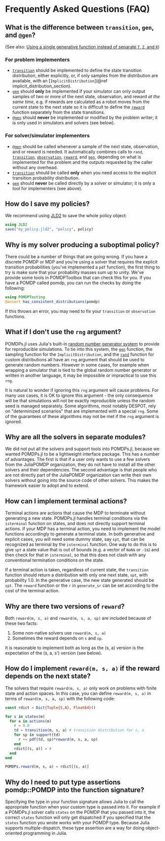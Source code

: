# Frequently Asked Questions (FAQ)

## What is the difference between `transition`, `gen`, and `@gen`?

(See also: [Using a single generative function instead of separate ``T``, ``Z``, and ``R``](@ref))

### For problem implementers

- [`transition`](@ref) should be implemented to define the state transition distribution, either explicitly, or, if only samples from the distribution are available, with an [`ImplicitDistribution`](@ref implicit_distribution_section).
- [`gen`](@ref) should **only** be implemented if your simulator can only output samples of two or more of the next state, observation, and reward *at the same time*, e.g. if rewards are calculated as a robot moves from the current state to the next state so it is difficult to define the [`reward`](@ref) function separately from the state transitions.
- [`@gen`](@ref) should **never** be implemented or modified by the problem writer; it is only used in simulators and solvers (see below).

### For solver/simulator implementers

- [`@gen`](@ref) should be called whenever a sample of the next state, observation, and or reward is needed. It automatically combines calls to `rand`, [`transition`](@ref), [`observation`](@ref), [`reward`](@ref), and [`gen`](@ref), depending on what is implemented for the problem and the outputs requested by the caller without any overhead.
- [`transition`](@ref) should be called **only** when you need access to the explicit transition probability distribution.
- [`gen`](@ref) should **never** be called directly by a solver or simulator; it is only a tool for implementers (see above).

## How do I save my policies?

We recommend using [JLD2](https://github.com/JuliaIO/JLD2.jl) to save the whole policy object:

```julia
using JLD2
save("my_policy.jld2", "policy", policy)
```
## Why is my solver producing a suboptimal policy?

There could be a number of things that are going wrong. If you have a discrete POMDP or MDP and you're using a solver that requires the explicit transition probabilities
(you've implemented a `pdf` function), the first thing to try is make sure that your probability masses sum up to unity. 
We've provide some tools in POMDPToolbox that can check this for you.
If you have a POMDP called pomdp, you can run the checks by doing the following:

```julia
using POMDPTesting
@assert has_consistent_distributions(pomdp)
```

If this throws an error, you may need to fix your `transition` or `observation` functions. 

## What if I don't use the `rng` argument?

POMDPs.jl uses Julia's built-in [random number generator system](https://docs.julialang.org/en/v1/stdlib/Random/) to provide for reproducible simulations. To tie into this system, the [`gen`](@ref) function, the sampling function for the `ImplicitDistribution`, and the [`rand`](@ref) function for custom distributions all have an `rng` argument that should be used to generate random numbers. However in some cases, for example when wrapping a simulator that is tied to the global random number generator or written in another language, it may be impossible or impractical to use this `rng`.

It is natural to wonder if ignoring this `rng` argument will cause problems. For many use cases, it is OK to ignore this argument - the only consequence will be that simulations will not be exactly reproducible unless the random seed is managed separately. Some algorithms, most notably DESPOT, rely on "determinized scenarios" that are implemented with a special `rng`. Some of the guarantees of these algorithms may not be met if the `rng` argument is ignored.

## Why are all the solvers in separate modules?

We did not put all the solvers and support tools into POMDPs.jl, because we wanted POMDPs.jl to be a lightweight
interface package.
This has a number of advantages. The first is that if a user only wants to use a few solvers from the
JuliaPOMDP organization, they do not have to install all the other solvers and their dependencies.
The second advantage is that people who are not directly part of the JuliaPOMDP organization can write their own solvers
without going into the source code of other solvers. This makes the framework easier to adopt and to extend.

## How can I implement terminal actions?

Terminal actions are actions that cause the MDP to terminate without generating a new state. POMDPs.jl handles terminal conditions via the `isterminal` function on states, and does not directly support terminal actions. If your MDP has a terminal action, you need to implement the model functions accordingly to generate a terminal state. In both generative and explicit cases, you will need some dummy state, say `spt`, that can be recognized as terminal by the `isterminal` function. One way to do this is to give `spt` a state value that is out of bounds (e.g. a vector of `NaN`s or `-1`s) and then check for that in `isterminal`, so that this does not clash with any conventional termination conditions on the state.

If a terminal action is taken, regardless of current state, the `transition` function should return a distribution with only one next state, `spt`, with probability 1.0. In the generative case, the new state generated should be `spt`. The `reward` function or the `r` in `generate_sr` can be set according to the cost of the terminal action.

## Why are there two versions of `reward`?

Both `reward(m, s, a)` and `reward(m, s, a, sp)` are included because of these two facts:

1) Some non-native solvers use `reward(m, s, a)`
2) Sometimes the reward depends on `s` and `sp`.

It is reasonable to implement both as long as the (s, a) version is the expectation of the (s, a, s') version (see below).

## How do I implement `reward(m, s, a)` if the reward depends on the next state?

The solvers that require `reward(m, s, a)` only work on problems with finite state and action spaces. In this case, you can define `reward(m, s, a)` in terms of `reward(m, s, a, sp)` with the following code:

```julia
const rdict = Dict{Tuple{S,A}, Float64}()

for s in states(m)
  for a in actions(m)
    r = 0.0
    td = transition(m, s, a) # transition distribution for s, a
    for sp in support(td)
      r += pdf(td, sp)*reward(m, s, a, sp)
    end
    rdict[(s, a)] = r
  end
end

POMDPs.reward(m, s, a) = rdict[(s, a)]
```

## Why do I need to put type assertions pomdp::POMDP into the function signature?

Specifying the type in your function signature allows Julia to call the appropriate function when your custom type is
passed into it.
For example if a POMDPs.jl solver calls `states` on the POMDP that you passed into it, the correct `states` function
will only get dispatched if you specified that the `states` function you wrote works with your POMDP type. Because Julia
supports multiple-dispatch, these type assertion are a way for doing object-oriented programming in Julia.


